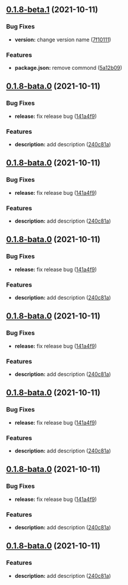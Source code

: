 ## [0.1.8-beta.1](https://github.com/Hgwxxdd/ladder-ui/compare/v0.1.8-bata.1...v0.1.8-beta.1) (2021-10-11)


### Bug Fixes

* **version:** change version name ([7f10111](https://github.com/Hgwxxdd/ladder-ui/commit/7f1011170c20202e8874e1bfd48f905297fd4925))


### Features

* **package.json:** remove commond ([5a12b09](https://github.com/Hgwxxdd/ladder-ui/commit/5a12b09b3ead450bc658779bbc28d96fb3baf987))



## [0.1.8-bata.0](https://github.com/Hgwxxdd/ladder-ui/compare/v0.1.7-beta.0...v0.1.8-bata.0) (2021-10-11)


### Bug Fixes

* **release:** fix release bug ([141a4f9](https://github.com/Hgwxxdd/ladder-ui/commit/141a4f9d7a97e4dd19486492ee5e12deee2df9e9))


### Features

* **description:** add description ([240c81a](https://github.com/Hgwxxdd/ladder-ui/commit/240c81a652d5b8a63d88b0b8e33f30254cf30490))



## [0.1.8-bata.0](https://github.com/Hgwxxdd/ladder-ui/compare/v0.1.7-beta.0...v0.1.8-bata.0) (2021-10-11)


### Bug Fixes

* **release:** fix release bug ([141a4f9](https://github.com/Hgwxxdd/ladder-ui/commit/141a4f9d7a97e4dd19486492ee5e12deee2df9e9))


### Features

* **description:** add description ([240c81a](https://github.com/Hgwxxdd/ladder-ui/commit/240c81a652d5b8a63d88b0b8e33f30254cf30490))



## [0.1.8-bata.0](https://github.com/Hgwxxdd/ladder-ui/compare/v0.1.7-beta.0...v0.1.8-bata.0) (2021-10-11)


### Bug Fixes

* **release:** fix release bug ([141a4f9](https://github.com/Hgwxxdd/ladder-ui/commit/141a4f9d7a97e4dd19486492ee5e12deee2df9e9))


### Features

* **description:** add description ([240c81a](https://github.com/Hgwxxdd/ladder-ui/commit/240c81a652d5b8a63d88b0b8e33f30254cf30490))



## [0.1.8-bata.0](https://github.com/Hgwxxdd/ladder-ui/compare/v0.1.7-beta.0...v0.1.8-bata.0) (2021-10-11)


### Bug Fixes

* **release:** fix release bug ([141a4f9](https://github.com/Hgwxxdd/ladder-ui/commit/141a4f9d7a97e4dd19486492ee5e12deee2df9e9))


### Features

* **description:** add description ([240c81a](https://github.com/Hgwxxdd/ladder-ui/commit/240c81a652d5b8a63d88b0b8e33f30254cf30490))



## [0.1.8-bata.0](https://github.com/Hgwxxdd/ladder-ui/compare/v0.1.7-beta.0...v0.1.8-bata.0) (2021-10-11)


### Bug Fixes

* **release:** fix release bug ([141a4f9](https://github.com/Hgwxxdd/ladder-ui/commit/141a4f9d7a97e4dd19486492ee5e12deee2df9e9))


### Features

* **description:** add description ([240c81a](https://github.com/Hgwxxdd/ladder-ui/commit/240c81a652d5b8a63d88b0b8e33f30254cf30490))



## [0.1.8-bata.0](https://github.com/Hgwxxdd/ladder-ui/compare/v0.1.7-beta.0...v0.1.8-bata.0) (2021-10-11)


### Bug Fixes

* **release:** fix release bug ([141a4f9](https://github.com/Hgwxxdd/ladder-ui/commit/141a4f9d7a97e4dd19486492ee5e12deee2df9e9))


### Features

* **description:** add description ([240c81a](https://github.com/Hgwxxdd/ladder-ui/commit/240c81a652d5b8a63d88b0b8e33f30254cf30490))



## [0.1.8-bata.0](https://github.com/Hgwxxdd/ladder-ui/compare/v0.1.7-beta.0...v0.1.8-bata.0) (2021-10-11)


### Features

* **description:** add description ([240c81a](https://github.com/Hgwxxdd/ladder-ui/commit/240c81a652d5b8a63d88b0b8e33f30254cf30490))



